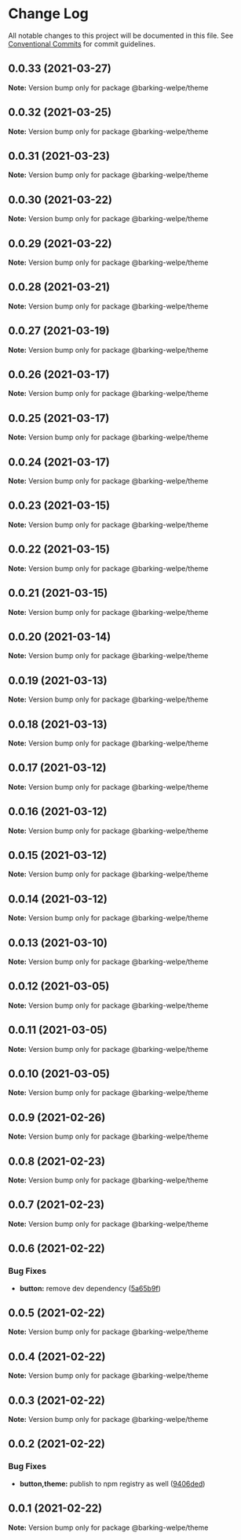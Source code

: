 # Change Log

All notable changes to this project will be documented in this file.
See [Conventional Commits](https://conventionalcommits.org) for commit guidelines.

## 0.0.33 (2021-03-27)

**Note:** Version bump only for package @barking-welpe/theme





## 0.0.32 (2021-03-25)

**Note:** Version bump only for package @barking-welpe/theme





## 0.0.31 (2021-03-23)

**Note:** Version bump only for package @barking-welpe/theme





## 0.0.30 (2021-03-22)

**Note:** Version bump only for package @barking-welpe/theme





## 0.0.29 (2021-03-22)

**Note:** Version bump only for package @barking-welpe/theme





## 0.0.28 (2021-03-21)

**Note:** Version bump only for package @barking-welpe/theme





## 0.0.27 (2021-03-19)

**Note:** Version bump only for package @barking-welpe/theme





## 0.0.26 (2021-03-17)

**Note:** Version bump only for package @barking-welpe/theme





## 0.0.25 (2021-03-17)

**Note:** Version bump only for package @barking-welpe/theme





## 0.0.24 (2021-03-17)

**Note:** Version bump only for package @barking-welpe/theme





## 0.0.23 (2021-03-15)

**Note:** Version bump only for package @barking-welpe/theme





## 0.0.22 (2021-03-15)

**Note:** Version bump only for package @barking-welpe/theme





## 0.0.21 (2021-03-15)

**Note:** Version bump only for package @barking-welpe/theme





## 0.0.20 (2021-03-14)

**Note:** Version bump only for package @barking-welpe/theme





## 0.0.19 (2021-03-13)

**Note:** Version bump only for package @barking-welpe/theme





## 0.0.18 (2021-03-13)

**Note:** Version bump only for package @barking-welpe/theme





## 0.0.17 (2021-03-12)

**Note:** Version bump only for package @barking-welpe/theme





## 0.0.16 (2021-03-12)

**Note:** Version bump only for package @barking-welpe/theme





## 0.0.15 (2021-03-12)

**Note:** Version bump only for package @barking-welpe/theme





## 0.0.14 (2021-03-12)

**Note:** Version bump only for package @barking-welpe/theme





## 0.0.13 (2021-03-10)

**Note:** Version bump only for package @barking-welpe/theme





## 0.0.12 (2021-03-05)

**Note:** Version bump only for package @barking-welpe/theme





## 0.0.11 (2021-03-05)

**Note:** Version bump only for package @barking-welpe/theme





## 0.0.10 (2021-03-05)

**Note:** Version bump only for package @barking-welpe/theme





## 0.0.9 (2021-02-26)

**Note:** Version bump only for package @barking-welpe/theme





## 0.0.8 (2021-02-23)

**Note:** Version bump only for package @barking-welpe/theme





## 0.0.7 (2021-02-23)

**Note:** Version bump only for package @barking-welpe/theme





## 0.0.6 (2021-02-22)


### Bug Fixes

* **button:** remove dev dependency ([5a65b9f](https://github.com/barking-welpe/ui/commit/5a65b9faff8a3ad4c8027e092ec2d423026f5c72))





## 0.0.5 (2021-02-22)

**Note:** Version bump only for package @barking-welpe/theme





## 0.0.4 (2021-02-22)

**Note:** Version bump only for package @barking-welpe/theme





## 0.0.3 (2021-02-22)

**Note:** Version bump only for package @barking-welpe/theme





## 0.0.2 (2021-02-22)


### Bug Fixes

* **button,theme:** publish to npm registry as well ([9406ded](https://github.com/barking-welpe/ui/commit/9406ded15b52f4ed027df967ef2358d627448e24))





## 0.0.1 (2021-02-22)

**Note:** Version bump only for package @barking-welpe/theme
